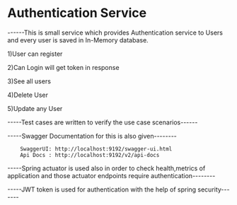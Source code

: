 # Authentication Service

------This is small service which provides Authentication service to Users and every user is saved in In-Memory database.

1)User can register

2)Can Login will get token in response

3)See all users

4)Delete User

5)Update any User

-----Test cases are written to verify the use case scenarios------

-----Swagger Documentation for this is also given--------

        SwaggerUI: http://localhost:9192/swagger-ui.html
        Api Docs : http://localhost:9192/v2/api-docs
        
-----Spring actuator is used also in order to check health,metrics of application and those actuator endpoints require authentication--------


-----JWT token is used for authentication with the help of spring security-------


